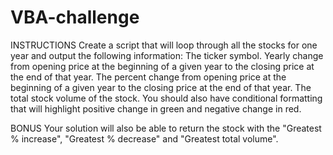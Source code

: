 # VBA-challenge
INSTRUCTIONS
  Create a script that will loop through all the stocks for one year and output the following information:
  The ticker symbol.
  Yearly change from opening price at the beginning of a given year to the closing price at the end of that year.
  The percent change from opening price at the beginning of a given year to the closing price at the end of that year.
  The total stock volume of the stock.
You should also have conditional formatting that will highlight positive change in green and negative change in red.

BONUS
Your solution will also be able to return the stock with the "Greatest % increase", "Greatest % decrease" and "Greatest total volume". 
